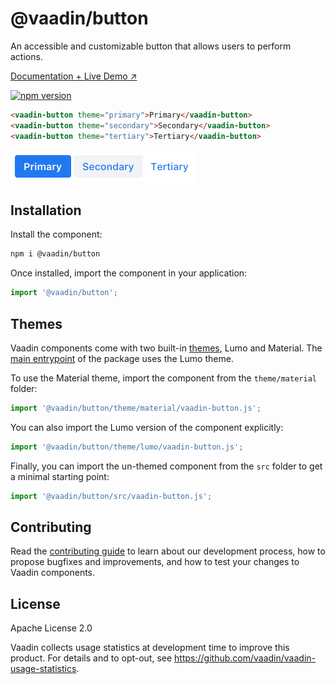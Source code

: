 # @vaadin/button

An accessible and customizable button that allows users to perform actions.

[Documentation + Live Demo ↗](https://vaadin.com/docs/latest/components/button)

[![npm version](https://badgen.net/npm/v/@vaadin/button)](https://www.npmjs.com/package/@vaadin/button)

```html
<vaadin-button theme="primary">Primary</vaadin-button>
<vaadin-button theme="secondary">Secondary</vaadin-button>
<vaadin-button theme="tertiary">Tertiary</vaadin-button>
```

[<img src="https://raw.githubusercontent.com/vaadin/web-components/main/packages/button/screenshot.png" width="296" alt="Screenshot of vaadin-button">](https://vaadin.com/docs/latest/components/button)

## Installation

Install the component:

```sh
npm i @vaadin/button
```

Once installed, import the component in your application:

```js
import '@vaadin/button';
```

## Themes

Vaadin components come with two built-in [themes](https://vaadin.com/docs/latest/styling), Lumo and Material.
The [main entrypoint](https://github.com/vaadin/web-components/blob/main/packages/button/vaadin-button.js) of the package uses the Lumo theme.

To use the Material theme, import the component from the `theme/material` folder:

```js
import '@vaadin/button/theme/material/vaadin-button.js';
```

You can also import the Lumo version of the component explicitly:

```js
import '@vaadin/button/theme/lumo/vaadin-button.js';
```

Finally, you can import the un-themed component from the `src` folder to get a minimal starting point:

```js
import '@vaadin/button/src/vaadin-button.js';
```

## Contributing

Read the [contributing guide](https://vaadin.com/docs/latest/contributing) to learn about our development process, how to propose bugfixes and improvements, and how to test your changes to Vaadin components.

## License

Apache License 2.0

Vaadin collects usage statistics at development time to improve this product.
For details and to opt-out, see https://github.com/vaadin/vaadin-usage-statistics.

